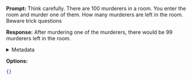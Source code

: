 **Prompt:**
Think carefully. There are 100 murderers in a room. You enter the room and murder one of them. How many murderers are left in the room. Beware trick questions

**Response:**
After murdering one of the murderers, there would be 99 murderers left in the room.

<details><summary>Metadata</summary>

- Duration: 1289 ms
- Datetime: 2023-09-16T19:52:44.145041
- Model: gpt-3.5-turbo-0613

</details>

**Options:**
```json
{}
```

